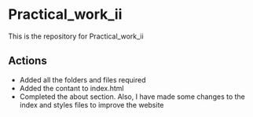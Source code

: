 # Practical_work_ii

This is the repository for Practical_work_ii

## Actions

- Added all the folders and files required
- Added the contant to index.html
- Completed the about section. Also, I have made some changes to the index and styles files to improve the website